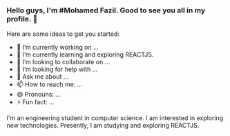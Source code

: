 ### Hello guys, I'm #Mohamed Fazil. Good to see you all in my profile. 👋

Here are some ideas to get you started:

- 🔭 I’m currently working on ...
- 🌱 I’m currently learning and exploring REACTJS.
- 👯 I’m looking to collaborate on ...
- 🤔 I’m looking for help with ...
- 💬 Ask me about ...
- 📫 How to reach me: ...
- 😄 Pronouns: ...
- ⚡ Fun fact: ...

I'm an engineering student in computer science.
I am interested in exploring new technologies.
Presently, I am studying and exploring REACTJS.
